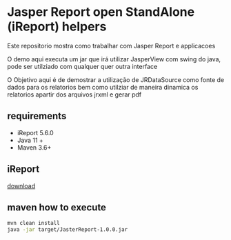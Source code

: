 # Jasper Report open StandAlone (iReport) helpers

Este repositorio mostra como trabalhar com Jasper Report e applicacoes

O demo aqui executa um jar que irá utilizar JasperView com swing do java, pode ser utilziado com qualquer quer outra
interface

O Objetivo aqui é de demostrar a utilização de JRDataSource como fonte de dados para os relatorios bem como utilziar
de maneira dinamica os relatorios apartir dos arquivos jrxml e gerar pdf

## requirements

* iReport 5.6.0
* Java 11 +
* Maven 3.6+

## iReport 

[download](https://sourceforge.net/projects/ireport/files/iReport/iReport-5.6.0/)

## maven how to execute

```bash
mvn clean install
java -jar target/JasterReport-1.0.0.jar
```